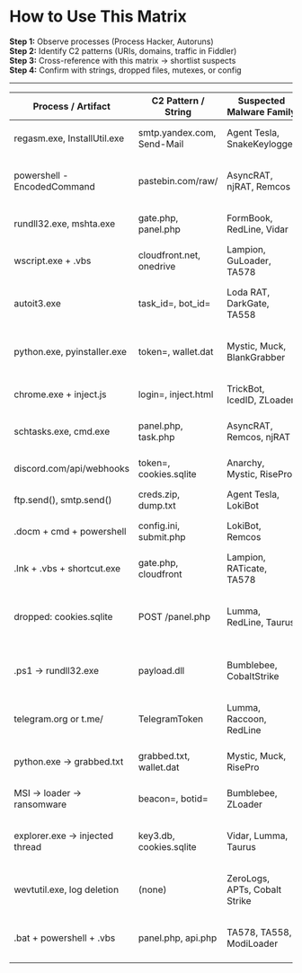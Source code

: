
# How to Use This Matrix

**Step 1:** Observe processes (Process Hacker, Autoruns)  
**Step 2:** Identify C2 patterns (URIs, domains, traffic in Fiddler)  
**Step 3:** Cross-reference with this matrix → shortlist suspects  
**Step 4:** Confirm with strings, dropped files, mutexes, or config

---

| Process / Artifact        | C2 Pattern / String           | Suspected Malware Family          | Behavior / Notes                                                  |
|-----------------------------|----------------------------------|--------------------------------------|---------------------------------------------------------------------|
| regasm.exe, InstallUtil.exe | smtp.yandex.com, Send-Mail       | Agent Tesla, SnakeKeylogger          | .NET stealer, SMTP exfil, logs to .zip/.txt                         |
| powershell -EncodedCommand  | pastebin.com/raw/                | AsyncRAT, njRAT, Remcos              | Base64 config or payload, remote code exec                          |
| rundll32.exe, mshta.exe     | gate.php, panel.php              | FormBook, RedLine, Vidar             | Common POST exfil path, classic stealers                            |
| wscript.exe + .vbs          | cloudfront.net, onedrive         | Lampion, GuLoader, TA578             | Script loader to DLL or EXE, 2nd stage delivery                     |
| autoit3.exe                 | task_id=, bot_id=                | Loda RAT, DarkGate, TA558            | AutoIt dropper, likely chained from VBS or shortcut                 |
| python.exe, pyinstaller.exe| token=, wallet.dat               | Mystic, Muck, BlankGrabber           | Python stealers, grabs Discord tokens, browser wallets              |
| chrome.exe + inject.js     | login=, inject.html              | TrickBot, IcedID, ZLoader            | Banking trojans w/ web inject overlays                              |
| schtasks.exe, cmd.exe      | panel.php, task.php              | AsyncRAT, Remcos, njRAT              | Scheduled tasks as persistence & loader                             |
| discord.com/api/webhooks   | token=, cookies.sqlite           | Anarchy, Mystic, RisePro             | Discord exfil, often bundled in Python stealers                     |
| ftp.send(), smtp.send()    | creds.zip, dump.txt              | Agent Tesla, LokiBot                 | FTP/SMTP exfil of dumped data                                       |
| .docm + cmd + powershell   | config.ini, submit.php           | LokiBot, Remcos                      | Macro dropper chain, .ini config used in Lokibot                    |
| .lnk + .vbs + shortcut.exe | gate.php, cloudfront             | Lampion, RATicate, TA578             | LNK chain into loader (VBS or AutoIt)                               |
| dropped: cookies.sqlite    | POST /panel.php                  | Lumma, RedLine, Taurus               | Browser stealer families, includes autofill/cookie grab             |
| .ps1 → rundll32.exe        | payload.dll                      | Bumblebee, CobaltStrike              | Powershell loaders → DLL stage → often ransomware                   |
| telegram.org or t.me/      | TelegramToken                    | Lumma, Raccoon, RedLine              | Telegram-based exfil seen in wallet grabbers                        |
| python.exe → grabbed.txt   | grabbed.txt, wallet.dat          | Mystic, Muck, RisePro                | Drops plain text loot file locally before upload                    |
| MSI → loader → ransomware  | beacon=, botid=                  | Bumblebee, ZLoader                   | Staged loader often used pre-ransomware                             |
| explorer.exe → injected thread | key3.db, cookies.sqlite      | Vidar, Lumma, Taurus                 | Browser data stealers inject into explorer/svchost                  |
| wevtutil.exe, log deletion | (none)                           | ZeroLogs, APTs, Cobalt Strike        | Anti-forensics/log clearing post-exec                               |
| .bat + powershell + .vbs   | panel.php, api.php               | TA578, TA558, ModiLoader             | Script-based loader chains seen in email/phishing                   |
